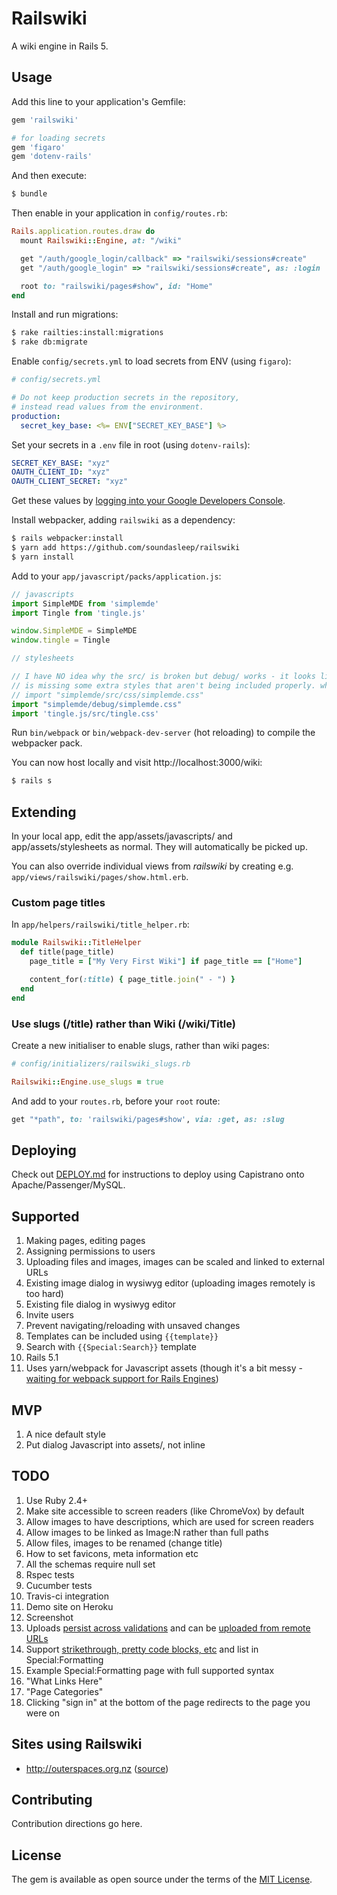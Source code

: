 # Railswiki
A wiki engine in Rails 5.

## Usage

Add this line to your application's Gemfile:

```ruby
gem 'railswiki'

# for loading secrets
gem 'figaro'
gem 'dotenv-rails'
```

And then execute:
```bash
$ bundle
```

Then enable in your application in `config/routes.rb`:
```ruby
Rails.application.routes.draw do
  mount Railswiki::Engine, at: "/wiki"

  get "/auth/google_login/callback" => "railswiki/sessions#create"
  get "/auth/google_login" => "railswiki/sessions#create", as: :login

  root to: "railswiki/pages#show", id: "Home"
end
```

Install and run migrations:

```bash
$ rake railties:install:migrations
$ rake db:migrate
```

Enable `config/secrets.yml` to load secrets from ENV (using `figaro`):

```yaml
# config/secrets.yml

# Do not keep production secrets in the repository,
# instead read values from the environment.
production:
  secret_key_base: <%= ENV["SECRET_KEY_BASE"] %>
```

Set your secrets in a `.env` file in root (using `dotenv-rails`):

```yaml
SECRET_KEY_BASE: "xyz"
OAUTH_CLIENT_ID: "xyz"
OAUTH_CLIENT_SECRET: "xyz"
```

Get these values by [logging into your Google Developers Console](http://www.jevon.org/wiki/Google_OAuth2_with_Ruby_on_Rails).

Install webpacker, adding `railswiki` as a dependency:

```bash
$ rails webpacker:install
$ yarn add https://github.com/soundasleep/railswiki
$ yarn install
```

Add to your `app/javascript/packs/application.js`:

```js
// javascripts
import SimpleMDE from 'simplemde'
import Tingle from 'tingle.js'

window.SimpleMDE = SimpleMDE
window.tingle = Tingle

// stylesheets

// I have NO idea why the src/ is broken but debug/ works - it looks like src/
// is missing some extra styles that aren't being included properly. who knows.
// import "simplemde/src/css/simplemde.css"
import "simplemde/debug/simplemde.css"
import 'tingle.js/src/tingle.css'
```

Run `bin/webpack` or `bin/webpack-dev-server` (hot reloading) to compile the webpacker pack.

You can now host locally and visit http://localhost:3000/wiki:

```bash
$ rails s
```

## Extending

In your local app, edit the app/assets/javascripts/ and app/assets/stylesheets as normal.
They will automatically be picked up.

You can also override individual views from _railswiki_ by creating e.g. `app/views/railswiki/pages/show.html.erb`.

### Custom page titles

In `app/helpers/railswiki/title_helper.rb`:

```ruby
module Railswiki::TitleHelper
  def title(page_title)
    page_title = ["My Very First Wiki"] if page_title == ["Home"]

    content_for(:title) { page_title.join(" - ") }
  end
end
```

### Use slugs (/title) rather than Wiki (/wiki/Title)

Create a new initialiser to enable slugs, rather than wiki pages:

```ruby
# config/initializers/railswiki_slugs.rb

Railswiki::Engine.use_slugs = true
```

And add to your `routes.rb`, before your `root` route:

```ruby
get "*path", to: 'railswiki/pages#show', via: :get, as: :slug
```

## Deploying

Check out [DEPLOY.md](DEPLOY.md) for instructions to deploy using Capistrano onto Apache/Passenger/MySQL.

## Supported

1. Making pages, editing pages
1. Assigning permissions to users
1. Uploading files and images, images can be scaled and linked to external URLs
1. Existing image dialog in wysiwyg editor (uploading images remotely is too hard)
1. Existing file dialog in wysiwyg editor
1. Invite users
1. Prevent navigating/reloading with unsaved changes
1. Templates can be included using `{{template}}`
1. Search with `{{Special:Search}}` template
1. Rails 5.1
1. Uses yarn/webpack for Javascript assets (though it's a bit messy - [waiting for webpack support for Rails Engines](https://github.com/rails/webpacker/issues/348))

## MVP

1. A nice default style
1. Put dialog Javascript into assets/, not inline

## TODO

1. Use Ruby 2.4+
1. Make site accessible to screen readers (like ChromeVox) by default
1. Allow images to have descriptions, which are used for screen readers
1. Allow images to be linked as Image:N rather than full paths
1. Allow files, images to be renamed (change title)
1. How to set favicons, meta information etc
1. All the schemas require null set
1. Rspec tests
2. Cucumber tests
3. Travis-ci integration
4. Demo site on Heroku
5. Screenshot
1. Uploads [persist across validations](https://github.com/carrierwaveuploader/carrierwave#making-uploads-work-across-form-redisplays) and can be [uploaded from remote URLs](https://github.com/carrierwaveuploader/carrierwave#uploading-files-from-a-remote-location)
1. Support [strikethrough, pretty code blocks, etc](https://github.com/vmg/redcarpet) and list in Special:Formatting
1. Example Special:Formatting page with full supported syntax
1. "What Links Here"
1. "Page Categories"
1. Clicking "sign in" at the bottom of the page redirects to the page you were on

## Sites using Railswiki

* http://outerspaces.org.nz ([source](https://github.com/soundasleep/outerspaces))

## Contributing

Contribution directions go here.

## License

The gem is available as open source under the terms of the [MIT License](http://opensource.org/licenses/MIT).

